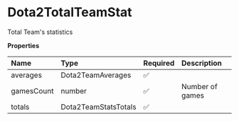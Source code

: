 # Dota2TotalTeamStat

Total Team's statistics

**Properties**

| Name       | Type                 | Required | Description     |
| :--------- | :------------------- | :------- | :-------------- |
| averages   | Dota2TeamAverages    | ✅       |                 |
| gamesCount | number               | ✅       | Number of games |
| totals     | Dota2TeamStatsTotals | ✅       |                 |
